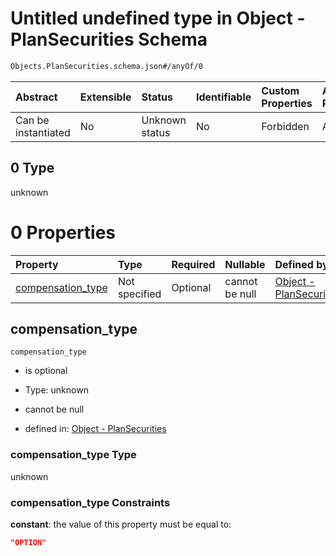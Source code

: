 # Untitled undefined type in Object - PlanSecurities Schema

```txt
Objects.PlanSecurities.schema.json#/anyOf/0
```

| Abstract            | Extensible | Status         | Identifiable | Custom Properties | Additional Properties | Access Restrictions | Defined In                                                                                   |
| :------------------ | :--------- | :------------- | :----------- | :---------------- | :-------------------- | :------------------ | :------------------------------------------------------------------------------------------- |
| Can be instantiated | No         | Unknown status | No           | Forbidden         | Allowed               | none                | [PlanSecurities.schema.json\*](../objects/PlanSecurities.schema.json "open original schema") |

## 0 Type

unknown

# 0 Properties

| Property                                | Type          | Required | Nullable       | Defined by                                                                                                                                                   |
| :-------------------------------------- | :------------ | :------- | :------------- | :----------------------------------------------------------------------------------------------------------------------------------------------------------- |
| [compensation_type](#compensation_type) | Not specified | Optional | cannot be null | [Object - PlanSecurities](plansecurities-anyof-0-properties-compensation_type.md "Objects.PlanSecurities.schema.json#/anyOf/0/properties/compensation_type") |

## compensation_type

`compensation_type`

- is optional

- Type: unknown

- cannot be null

- defined in: [Object - PlanSecurities](plansecurities-anyof-0-properties-compensation_type.md "Objects.PlanSecurities.schema.json#/anyOf/0/properties/compensation_type")

### compensation_type Type

unknown

### compensation_type Constraints

**constant**: the value of this property must be equal to:

```json
"OPTION"
```
